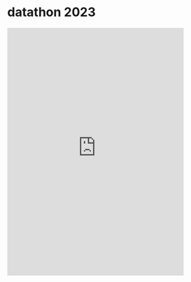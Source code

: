 # datathon 2023

<iframe src='https://view.officeapps.live.com/op/embed.aspx?src=http://www.learningaboutelectronics.com/Articles/Headache-and-low-back-pain.pptx' width='80%' height='565px' frameborder='0'> </iframe>
